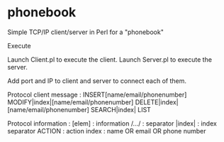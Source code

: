 # phonebook
Simple TCP/IP client/server in Perl for a "phonebook"


Execute

Launch Client.pl to execute the client.
Launch Server.pl to execute the server.

Add port and IP to client and server to connect each of them.

Protocol client message :
INSERT[name/email/phonenumber]
MODIFY|index|[name/email/phonenumber]
DELETE|index|[name/email/phonenumber]
SEARCH|index|
LIST


Protocol information :
[elem]  : information
/.../  : separator
|index| : index separator
ACTION  : action
index   : name OR email OR phone number 